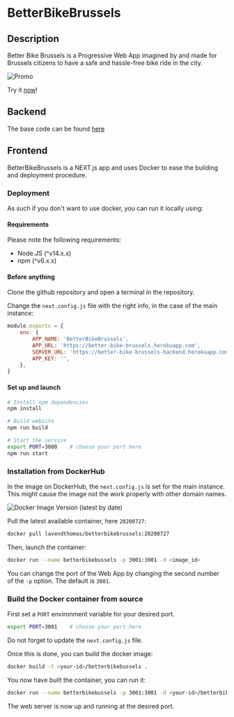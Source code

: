 # BetterBikeBrussels

## Description

Better Bike Brussels is a Progressive Web App imagined by and made for Brussels citizens to have a safe and hassle-free bike ride in the city.

![Promo](https://user-images.githubusercontent.com/30930211/88786410-c512de80-d192-11ea-89b3-756d0abc3a9e.gif)

Try it [now](https://better-bike-brussels.herokuapp.com)!

## Backend

The base code can be found [here](https://github.com/oSoc20/better-bike-brussels-backend)

## Frontend

BetterBikeBrussels is a NEXT.js app and uses Docker to ease the building and deployment procedure.

### Deployment

As such if you don't want to use docker, you can run it locally using:

#### Requirements

Please note the following requirements:

* Node.JS (^v14.x.x)
* npm (^v6.x.x)

#### Before anything

Clone the github repository and open a terminal in the repository.

Change the `next.config.js` file with the right info, in the case of the main instance:

```js
module.exports = {
    env: {
        APP_NAME: 'BetterBikeBrussels',
        APP_URL: 'https://better-bike-brussels.herokuapp.com',
        SERVER_URL: 'https://better-bike-brussels-backend.herokuapp.com',
        APP_KEY: '',
    },
}
```
#### Set up and launch

```bash
# Install npm dependencies
npm install

# Build website
npm run build

# Start the service
export PORT=3000    # choose your port here
npm run start
```

### Installation from DockerHub

In the image on DockerHub, the `next.config.js` is set for the main instance. This might cause the image not the work properly with other domain names.

![Docker Image Version (latest by date)](https://img.shields.io/docker/v/lavendthomas/betterbikebrussels)

Pull the latest available container, here `20200727`:

```bash
docker pull lavendthomas/betterbikebrussels:20200727
```

Then, launch the container:

```bash
docker run --name betterbikebussels -p 3001:3001 -d <image_id>
```

You can change the port of the Web App by changing the second number of the `-p` option. The default is `3001`.

### Build the Docker container from source

First set a `PORT` environment variable for your desired port.

```bash
export PORT=3001    # choose your port here
```

Do not forget to update the `next.config.js` file.


Once this is done, you can build the docker image:

```bash
docker build -t <your-id>/betterbikebussels .
```

You now have built the container, you can run it:

```bash
docker run --name betterbikebussels -p 3001:3001 -d <your-id>/betterbikebussels
```

The web server is now up and running at the desired port.
